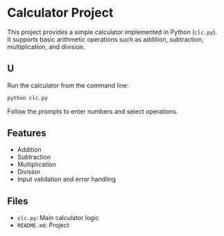 # Calculator Project

This project provides a simple calculator implemented in Python (`clc.py`).  
It supports basic arithmetic operations such as addition, subtraction, multiplication, and division.

## U

Run the calculator from the command line:

```bash
python clc.py
```

Follow the prompts to enter numbers and select operations.

## Features

- Addition
- Subtraction
- Multiplication
- Division
- Input validation and error handling

## Files

- `clc.py`: Main calculator logic
- `README.md`: Project
